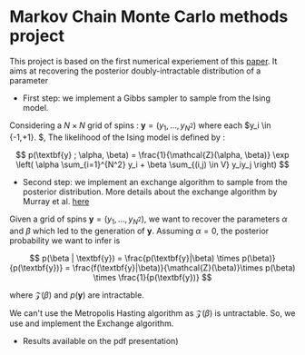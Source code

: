 # Markov Chain Monte Carlo methods project

This project is based on the first numerical experiement of this [paper](https://doi.org/10.1214/15-STS523). It aims at recovering the posterior doubly-intractable distribution of a parameter

* First step: we implement a Gibbs sampler to sample from the Ising model.

Considering a $N\times N$ grid of spins : $\textbf{y} = (y_1,\dots,y_{N^2})$ where each $y_i \in \{-1,+1\}. $, The likelihood of the Ising model is defined by : 

$$ p(\textbf{y} ; \alpha, \beta) = \frac{1}{\mathcal{Z}(\alpha, \beta)} \exp \left( \alpha \sum_{i=1}^{N^2} y_i + \beta \sum_{(i,j) \in V} y_iy_j  \right) $$

* Second step: we implement an exchange algorithm to sample from the posterior distribution. More details about the exchange algorithm by Murray et al. [here](https://arxiv.org/abs/1206.6848)

Given a grid of spins $\textbf{y} = (y_1,\dots,y_{N^2})$, we want to recover the parameters $\alpha$ and $\beta$ which led to the generation of $\textbf{y}$. Assuming $\alpha = 0$, the posterior probability we want to infer is 

$$ p(\beta | \textbf{y}) = \frac{p(\textbf{y}|\beta) \times p(\beta)}{p(\textbf{y})} = \frac{f(\textbf{y}|\beta)}{\mathcal{Z}(\beta)}\times p(\beta) \times \frac{1}{p(\textbf{y})} $$

where $\mathcal{Z}(\beta)$ and $p(\textbf{y})$ are intractable.

We can't use the Metropolis Hasting algorithm as $\mathcal{Z}(\beta)$ is untractable. So, we use and implement the Exchange algorithm. 

* Results available on the pdf presentation)

<!-- We run the algorithm with $T = 10^4$, $N_{gs} = 10^3$ and $\sigma = 0.1$. 

<div align="center">
<kbd><img src="https://github.com/lucasdegeorge/lucasdegeorge/blob/main/long%20run.png" width="450" height="350" /></kbd>
</div>
The algorithm seems to converge towards 0.2 (the value used by the Gibbs sampler. --> 
